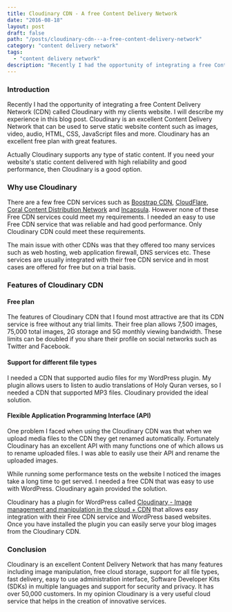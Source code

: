 ```yaml
---
title: Cloudinary CDN - A free Content Delivery Network
date: "2016-08-18"
layout: post
draft: false
path: "/posts/cloudinary-cdn---a-free-content-delivery-network"
category: "content delivery network"
tags:
  - "content delivery network"
description: "Recently I had the opportunity of integrating a free Content Delivery Network (CDN) called Cloudinary with my clients website. I will describe my experience in this blog post. Cloudinary is an excellent Content Delivery Network that can be used to serve static website content such as images, video, audio, Html, CSS, JavaScript files and more. Cloudinary has an excellent free plan with great features."
---
```


### Introduction
Recently I had the opportunity of integrating a free Content Delivery Network (CDN) called Cloudinary with my clients website. I will describe my experience in this blog post. Cloudinary is an excellent Content Delivery Network that can be used to serve static website content such as images, video, audio, HTML, CSS, JavaScript files and more. Cloudinary has an excellent free plan with great features.

Actually Cloudinary supports any type of static content. If you need your website's static content delivered with high reliability and good performance, then Cloudinary is a good option.

### Why use Cloudinary
There are a few free CDN services such as [Boostrap CDN](http://www.bootstrapcdn.com/), [CloudFlare](https://www.cloudflare.com/), [Coral Content Distribution Network](http://www.coralcdn.org/) and [Incapsula](https://www.incapsula.com/). However none of these Free CDN services could meet my requirements. I needed an easy to use Free CDN service that was reliable and had good performance. Only Cloudinary CDN could meet these requirements.

The main issue with other CDNs was that they offered too many services such as web hosting, web application firewall, DNS services etc. These services are usually integrated with their free CDN service and in most cases are offered for free but on a trial basis.

### Features of Cloudinary CDN

#### Free plan
The features of Cloudinary CDN that I found most attractive are that its CDN service is free without any trial limits. Their free plan allows 7,500 images, 75,000 total images, 2G storage and 5G monthly viewing bandwidth. These limits can be doubled if you share their profile on social networks such as Twitter and Facebook.

#### Support for different file types
I needed a CDN that supported audio files for my WordPress plugin. My plugin allows users to listen to audio translations of Holy Quran verses, so I needed a CDN that supported MP3 files. Cloudinary provided the ideal solution.

#### Flexible Application Programming Interface (API)
One problem I faced when using the Cloudinary CDN was that when we upload media files to the CDN they get renamed automatically. Fortunately Cloudinary has an excellent API with many functions one of which allows us to rename uploaded files. I was able to easily use their API and rename the uploaded images.

While running some performance tests on the website I noticed the images take a long time to get served. I needed a free CDN that was easy to use with WordPress. Cloudinary again provided the solution.

Cloudinary has a plugin for WordPress called [Cloudinary - Image management and manipulation in the cloud + CDN](https://wordpress.org/plugins/cloudinary-image-management-and-manipulation-in-the-cloud-cdn/) that allows easy integration with their Free CDN service and WordPress based websites. Once you have installed the plugin you can easily serve your blog images from the Cloudinary CDN.

### Conclusion
Cloudinary is an excellent Content Delivery Network that has many features including image manipulation, free cloud storage, support for all file types, fast delivery, easy to use administration interface, Software Developer Kits (SDKs) in multiple languages and support for security and privacy. It has over 50,000 customers. In my opinion Cloudinary is a very useful cloud service that helps in the creation of innovative services.
